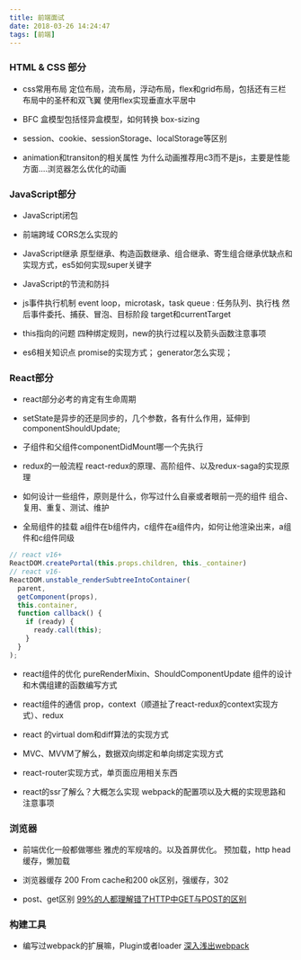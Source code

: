 ```yaml
---
title: 前端面试
date: 2018-03-26 14:24:47
tags: [前端]
---
```


### HTML & CSS 部分
- css常用布局
定位布局，流布局，浮动布局，flex和grid布局，包括还有三栏布局中的圣杯和双飞翼
使用flex实现垂直水平居中

- BFC
盒模型包括怪异盒模型，如何转换 box-sizing

- session、cookie、sessionStorage、localStorage等区别

- animation和transiton的相关属性
为什么动画推荐用c3而不是js，主要是性能方面....浏览器怎么优化的动画

### JavaScript部分
- JavaScript闭包

- 前端跨域
CORS怎么实现的

- JavaScript继承
原型继承、构造函数继承、组合继承、寄生组合继承优缺点和实现方式，es5如何实现super关键字

- JavaScript的节流和防抖

- js事件执行机制
event loop，microtask，task queue : 任务队列、执行栈
然后事件委托、捕获、冒泡、目标阶段
target和currentTarget

- this指向的问题
四种绑定规则，new的执行过程以及箭头函数注意事项

- es6相关知识点
promise的实现方式；
generator怎么实现；
<!--more-->
### React部分
- react部分必考的肯定有生命周期

- setState是异步的还是同步的，几个参数，各有什么作用，延伸到componentShouldUpdate;

- 子组件和父组件componentDidMount哪一个先执行

- redux的一般流程
react-redux的原理、高阶组件、以及redux-saga的实现原理

- 如何设计一些组件，原则是什么，你写过什么自豪或者眼前一亮的组件
组合、复用、重复、测试、维护

- 全局组件的挂载
a组件在b组件内，c组件在a组件内，如何让他渲染出来，a组件和c组件同级

```js
// react v16+ 
ReactDOM.createPortal(this.props.children, this._container)
// react v16- 
ReactDOM.unstable_renderSubtreeIntoContainer(
  parent,
  getComponent(props),
  this.container,
  function callback() {
    if (ready) {
      ready.call(this);
    }
  }
);
```

- react组件的优化
pureRenderMixin、ShouldComponentUpdate
组件的设计和木偶组建的函数编写方式

- react组件的通信
prop，context（顺道扯了react-redux的context实现方式）、redux

- react 的virtual dom和diff算法的实现方式

- MVC、MVVM了解么，数据双向绑定和单向绑定实现方式

- react-router实现方式，单页面应用相关东西

- react的ssr了解么？大概怎么实现
webpack的配置项以及大概的实现思路和注意事项

### 浏览器
- 前端优化一般都做哪些
雅虎的军规啥的。以及首屏优化。
预加载，http head缓存，懒加载

- 浏览器缓存
200 From cache和200 ok区别，强缓存，302

- post、get区别
[99%的人都理解错了HTTP中GET与POST的区别](https://mp.weixin.qq.com/s?__biz=MzI3NzIzMzg3Mw==&mid=100000054&idx=1&sn=71f6c214f3833d9ca20b9f7dcd9d33e4#rd)

### 构建工具
- 编写过webpack的扩展嘛，Plugin或者loader
[深入浅出webpack](http://webpack.wuhaolin.cn/)